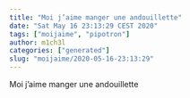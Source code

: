 ```yaml
---
title: "Moi j’aime manger une andouillette"
date: "Sat May 16 23:13:29 CEST 2020"
tags: ["moijaime", "pipotron"]
author: m1ch3l
categories: ["generated"]
slug: "moijaime/2020-05-16-23:13:29"
---
```


Moi j’aime manger une andouillette
